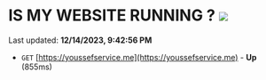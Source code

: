 # IS MY WEBSITE RUNNING ? [![](https://img.shields.io/static/v1?label=Sponsor&message=%E2%9D%A4&logo=GitHub&color=%23fe8e86)](https://github.com/sponsors/<username>)

Last updated: **12/14/2023, 9:42:56 PM**

- `GET` [https://youssefservice.me](https://youssefservice.me) - **Up** (855ms)
